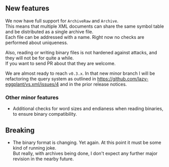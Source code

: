 ## New features

We now have full support for `ArchiveRaw` and `Archive`.  
This means that multiple XML documents can share the same symbol table and be distributed as a single archive file.  
Each file can be addressed with a name. Right now no checks are performed about uniqueness.  

Also, reading or writing binary files is not hardened against attacks, and they will not be for quite a while.  
If you want to send PR about that they are welcome.  

We are almost ready to reach `v0.3.x`. In that new minor branch I will be refactoring the query system as outlined in https://github.com/lazy-eggplant/vs.xml/issues/4 and in the prior release notices.

### Other minor features

- Additional checks for word sizes and endianess when reading binaries, to ensure binary compatibility.

## Breaking

- The binary format is changing. Yet again. At this point it must be some kind of running joke.  
  But really, with archives being done, I don't expect any further major revision in the nearby future.